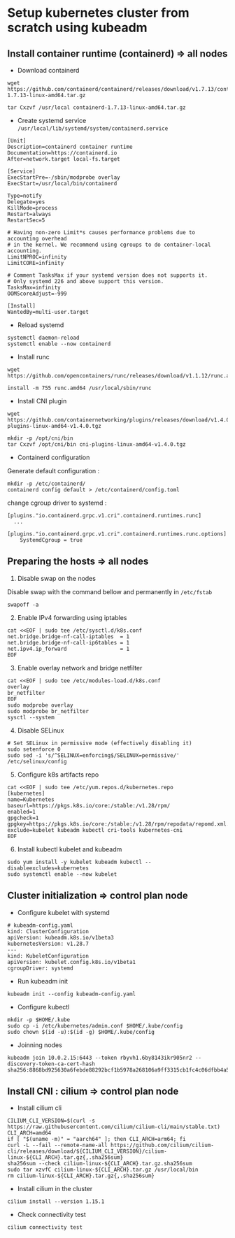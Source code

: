 # Setup kubernetes cluster from scratch using kubeadm

## Install container runtime (containerd) => all nodes
* Download containerd
```shell
wget https://github.com/containerd/containerd/releases/download/v1.7.13/containerd-1.7.13-linux-amd64.tar.gz

tar Cxzvf /usr/local containerd-1.7.13-linux-amd64.tar.gz 
```

* Create systemd service `/usr/local/lib/systemd/system/containerd.service`
```shell
[Unit]
Description=containerd container runtime
Documentation=https://containerd.io
After=network.target local-fs.target

[Service]
ExecStartPre=-/sbin/modprobe overlay
ExecStart=/usr/local/bin/containerd

Type=notify
Delegate=yes
KillMode=process
Restart=always
RestartSec=5

# Having non-zero Limit*s causes performance problems due to accounting overhead
# in the kernel. We recommend using cgroups to do container-local accounting.
LimitNPROC=infinity
LimitCORE=infinity

# Comment TasksMax if your systemd version does not supports it.
# Only systemd 226 and above support this version.
TasksMax=infinity
OOMScoreAdjust=-999

[Install]
WantedBy=multi-user.target
```
* Reload systemd
```shell
systemctl daemon-reload
systemctl enable --now containerd
```
* Install runc
```shell
wget https://github.com/opencontainers/runc/releases/download/v1.1.12/runc.amd64

install -m 755 runc.amd64 /usr/local/sbin/runc
```
* Install CNI plugin
```shell
wget https://github.com/containernetworking/plugins/releases/download/v1.4.0/cni-plugins-linux-amd64-v1.4.0.tgz

mkdir -p /opt/cni/bin
tar Cxzvf /opt/cni/bin cni-plugins-linux-amd64-v1.4.0.tgz 
```

* Containerd configuration

Generate default configuration :
```shell
mkdir -p /etc/containerd/
containerd config default > /etc/containerd/config.toml
```
change cgroup driver to systemd :

```
[plugins."io.containerd.grpc.v1.cri".containerd.runtimes.runc]
  ...
  [plugins."io.containerd.grpc.v1.cri".containerd.runtimes.runc.options]
    SystemdCgroup = true
```


## Preparing the hosts => all nodes

1. Disable swap on the nodes

Disable swap with the command bellow and permanently in `/etc/fstab`
```shell
swapoff -a 
```

2. Enable IPv4 forwarding using iptables

```shell
cat <<EOF | sudo tee /etc/sysctl.d/k8s.conf
net.bridge.bridge-nf-call-iptables  = 1
net.bridge.bridge-nf-call-ip6tables = 1
net.ipv4.ip_forward                 = 1
EOF
```

3. Enable overlay network and bridge netfilter 

```shell
cat <<EOF | sudo tee /etc/modules-load.d/k8s.conf
overlay
br_netfilter
EOF
sudo modprobe overlay
sudo modprobe br_netfilter
sysctl --system
```

4. Disable SELinux 
```shell
# Set SELinux in permissive mode (effectively disabling it)
sudo setenforce 0
sudo sed -i 's/^SELINUX=enforcing$/SELINUX=permissive/' /etc/selinux/config
```
5. Configure k8s artifacts repo

```shell
cat <<EOF | sudo tee /etc/yum.repos.d/kubernetes.repo
[kubernetes]
name=Kubernetes
baseurl=https://pkgs.k8s.io/core:/stable:/v1.28/rpm/
enabled=1
gpgcheck=1
gpgkey=https://pkgs.k8s.io/core:/stable:/v1.28/rpm/repodata/repomd.xml.key
exclude=kubelet kubeadm kubectl cri-tools kubernetes-cni
EOF
```
6. Install kubectl kubelet and kubeadm

```shell
sudo yum install -y kubelet kubeadm kubectl --disableexcludes=kubernetes
sudo systemctl enable --now kubelet
```

## Cluster initialization => control plan node

* Configure kubelet with systemd

```
# kubeadm-config.yaml
kind: ClusterConfiguration
apiVersion: kubeadm.k8s.io/v1beta3
kubernetesVersion: v1.28.7
---
kind: KubeletConfiguration
apiVersion: kubelet.config.k8s.io/v1beta1
cgroupDriver: systemd
```

* Run kubeadm init

```shell
kubeadm init --config kubeadm-config.yaml
```
* Configure kubectl

```shell
mkdir -p $HOME/.kube
sudo cp -i /etc/kubernetes/admin.conf $HOME/.kube/config
sudo chown $(id -u):$(id -g) $HOME/.kube/config
```
* Joinning nodes

```shell
kubeadm join 10.0.2.15:6443 --token rbyvh1.6by8143ikr905nr2 --discovery-token-ca-cert-hash sha256:8868bd925630a6febde88292bcf1b5978a268106a9ff3315cb1fc4c06dfbb4a5 
```

## Install CNI : cilium => control plan node

* Install cilium cli

```shell
CILIUM_CLI_VERSION=$(curl -s https://raw.githubusercontent.com/cilium/cilium-cli/main/stable.txt)
CLI_ARCH=amd64
if [ "$(uname -m)" = "aarch64" ]; then CLI_ARCH=arm64; fi
curl -L --fail --remote-name-all https://github.com/cilium/cilium-cli/releases/download/${CILIUM_CLI_VERSION}/cilium-linux-${CLI_ARCH}.tar.gz{,.sha256sum}
sha256sum --check cilium-linux-${CLI_ARCH}.tar.gz.sha256sum
sudo tar xzvfC cilium-linux-${CLI_ARCH}.tar.gz /usr/local/bin
rm cilium-linux-${CLI_ARCH}.tar.gz{,.sha256sum}
```

* Install cilium in the cluster

```shell
cilium install --version 1.15.1
```

* Check connectivity test
```shell
cilium connectivity test
```
